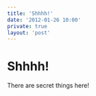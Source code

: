 ```yaml
---
title: 'Shhhh!'
date: '2012-01-26 10:00'
private: true
layout: 'post'
---
```


# Shhhh! #

There are secret things here!
